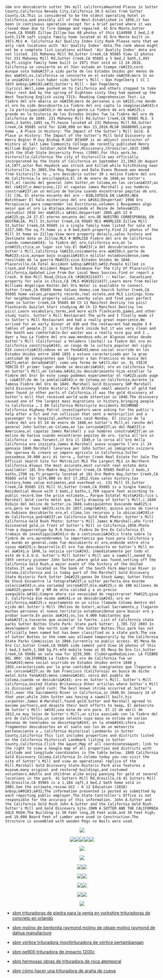 
```
sbm oro descubierto sutter 39s mill californiaHaunted Places in Sutter County,California Nevada City,California 39.5 miles from Sutter County,CA.This is considered to be the oldest operating hotel in California,and possibly all of the West.Established in 1856,it has been in continuous operation except for a brief period where it was closed down due to fire damage and repaired. 41 Oro Monte,Sutter Creek,CA 95685 Zillow Zillow has 68 photos of this $144998 2 bed,2.0 bath,1170 sqft single family home located at 41 Oro Monte built in 1971.MLS #. California Air Quality Index City Rank Please note that we only rank locations with 'Air Quality Index' data.The rank above might not be a complete list.Locations without 'Air Quality Index' data are not listed. 231 Mahoney Mill Rd,Sutter Creek,CA 95685 View 12 photos for 231 Mahoney Mill Rd,Sutter Creek,CA 95685 a 5 bed,2 bath,1,493 Sq.Ft.single family home built in 1971 that sold on 11 24 2016. California se convierte en el 31er estado en tiempo r&#233;cord. Aunque solo hab&#237;a sido parte de los Estados Unidos por menos de dos a&#241;os,California se convierte en el estado n&#250;mero 31 en la uni&#243;n (sin haber sido Sutter's Mill ~ Dan Fogelberg [ CC ] 58th &nbsp;&#0183;&#32;Sutter's Mill ~ Dan Fogelberg (Lyrics).Well,some pushed on to California and others stopped to take their rest And by the spring of Eighteen sixty they had opened up the West Teaching English using TICS: Reading Comprehension Test. La fiebre del oro abarca un n&#250;mero de personas a un &#225;rea donde el oro ha sido descubierto.La fiebre del oro capta la imaginaci&#243;n y la participaci&#243;n de mucha gente.La fiebre de oro m&#225;s grande en la historia de los Estados Unidos fue la fiebre del oro de California de 1849. 231 Mahoney Mill Rd,Sutter Creek,CA 95685 MLS. 5 beds,2 baths,1493 sq.ft.house located at 231 Mahoney Mill Rd,Sutter Creek,CA 95685 sold for $240,000 on Nov 23,2016.MLS# 16600905.Large home … A Place in History: The Impact of the Sutter’s Mill Gold. A Place in History: The Impact of the Sutter’s Mill Gold Discovery on Henry Bigler M.Guy Bishop M.GUY BISHOP is an adjunct instructor of History at Salt Lake Community College.He recently published Henry William Bigler: Soldier,Gold Miner,Missionary,Chronicler,1815 1900 with the Utah State University Press (1998).For this work,he. Victorville,California The city of Victorville was officially incorporated by the State of California on September 21,1962.On August 14,1977,actor Ron Haydock was struck and killed while hitchhiking near Victorville.In 2003,the Roy Rogers and Dale Evans Museum was moved from Victorville to … oro descubrio sutter 39 s molino Fiebre del oro de California,la enciclopedia.El 24 de enero de 1848,en Sutter's Mill,el rancho del general John Sutter,en Coloma,en las cercan&#237;as del r&#237;o Americano,[2] el capataz James Marshall y sus hombres constru&#237;an un molino de harina cuando encontraron pepitas de oro.[3] [39… El eterno encanto del oro — BIBLIOTECA EN L&#205;NEA Watchtower El halo misterioso del oro &#161;Despertad! 1998 Oro Perspicacia para comprender las Escrituras,volumen 2 Busquemos algo mejor que el oro La Atalaya.Anunciando el Reino de Jehov&#225; (estudio) 2016 Ver m&#225;s &#161;Despertad! 2005.g05 22 9 p&#225;gs.24 27.El eterno encanto del oro.DE NUESTRO CORRESPONSAL EN AUSTRALIA. Mill St,Sutter Creek,CA 95685 MLS #NOMLSID Zillow Mill St,Sutter Creek,CA 95685 is a single family home listed for sale at $217,500.The sq.ft.home is a 0 bed,bath property.Find 21 photos of the Mill St home on Zillow.View more property details,sales history and Zestimate data on Zillow.MLS # NOMLSID Fiebre del oro de California Cuando comenz&#243; la fiebre del oro,California era,en la pr&#225;ctica,un lugar sin ley.El d&#237;a del descubrimiento en Sutter's Mill,California t&#233;cnicamente era a&#250;n parte de M&#233;xico,aunque bajo ocupaci&#243;n militar estadounidense,como resultado de la guerra M&#233;xico Estados Unidos de 1846. Placerville,CA Fatal Accident &nbsp;&#0183;&#32;People Killed in Crash,and Fatal Accident Report Database For The City Of Placerville California,Updated Live From Our Local News Sources.Find or report a Crash. 0 Doe Mill Road,Chico,CA (#SN19221437) :: Keller. VacantLand property for sale in Chico,CA (MLS #SN19221437).Learn more from Keller Williams Angelique Koster.Del Oro Water is available to connect. Sutter Creek,CA 95685 Home Values Homes.com Search Sutter Creek,CA 95685 home values,property records,real estate,and MLS Listings.View for neighborhood property values,nearby sales and find your perfect home in Sutter Creek,CA 95685 AH Ch 13 Manifest Destiny (no pics) Flashcards Quizlet Start studying AH Ch 13 Manifest Destiny (no pics).Learn vocabulary,terms,and more with flashcards,games,and other study tools. Sutter’s Mill Restaurant The wife and I finally made it to Sutter's Mill Restaurant and had a really great experience.We arrived for an early dinner at 430 and the restaurant had maybe 3 4 tables of people.It is a little dark inside but it was very clean and the booth was comfortable.Our waiter was a really nice guy and I … Ayer y hoy.La fiebre del oro www.mendoza.edu.ar Algunas notas desde Sutter’s Mill (California) a Veladero (Jachal) La fiebre del oro en California constituy&#243; un rasgo de la cultura popular del siglo XIX convirti&#233;ndose en un fen&#243;meno social ocurrido en los Estados Unidos entre 1848 1855 y estuvo caracterizado por la gran cantidad de inmigrantes que llegaron a San Francisco en busca del &#171;metal dorado&#187; como una forma de &#171;dar un. EL VIEJO TERCIO El primer lugar donde se descubri&#243; oro en California fue en Sutter’s Mill,en Coloma.&#161;Su descubrimiento hizo estallar la Fiebre del Oro! En este juego podemos experimentar el r&#225;pido auge y ca&#237;da de la poblaci&#243;n de Coloma,en California,durante la famosa Fiebre del Oro de 1849. Marshall Gold Discovery SHP Marshall Gold Discovery State Historic Park Although small amounts of gold had been found in other parts of California,it was the gold discovery at Sutter’s mill that received world wide attention in 1848.The discovery caused one of the largest mass migrations in history,bringing people to California … I 80 California Motorcycle Accidents RICHMOND California Highway Patrol investigators were asking for the public's help after a hit and run collision that sent a motorcyclist and a passenger to a hospital,authorities said Monday. El inicio de la fiebre del oro El 24 de enero de 1848,en Sutter's Mill,el rancho del general John Sutter,en Coloma,en las cercan&#237;as del R&#237;o Americano,el capataz James Marshall y sus hombres constru&#237;an un molino de harina cuando encontraron pepitas de oro. Corsa all’oro in California : www.farwest.it Era il 1849,e la corsa all’oro della California era iniziata.James W.Marshall aveva scoperto l’oro il 24 gennaio 1848.Marshall lavorava per John Sutter,un immigrato svizzero che sperava di creare un impero agricolo in California.Sutter possedeva 39.000 acri di terra … Sutter Creek Real Estate For Sale The Official Search Site for MetroList MLS The Largest MLS in Northern California.Always the most accurate,most current real estate data available! 181 Oro Madre Way,Sutter Creek,CA 95685 Redfin 2 beds,3 baths,1790 sq.ft.property located at 181 Oro Madre Way,Sutter Creek,CA 95685 sold for $174,000 on Oct 17,2012.View sales history,tax history,home value estimates,and overhead vi. 131 Mill St,Sutter Creek,CA 95685 131 Mill St,Sutter Creek,CA 95685 is a Single Family Residential House with 3 beds,2 baths,1,789 square feet according to public record.See the price estimate,… Parque Estatal Hist&#243;rico L Marshall Gold cierto metal que. Early drawing of Sutter’s Mill,c.1849 Dibujo del molino de Sutter,ca.1849.subsiguientes buscando m&#225;s oro,pero no tuvo &#233;xito.En 1857,compr&#243; quince acres de tierra en.hubiese descubierto oro,el clima,los recursos y la ubicaci&#243;n de California podr&#237;an California Gold Rush Photo: Sutter's Mill California Gold Rush Photo: Sutter's Mill James W.Marshall,who first discovered gold,in front of Sutter's Mill in California,1850.Photo from a daguerrotype by R.H.Vance. Fiebre De Oro En California El trabajo de investigaci&#243;n de a continuaci&#243;n trata sobre la fiebre de oro,aprenderemos la importancia que tuvo para California y el mundo en general,como fue descubierto el oro,endonde entre otra cosas m&#225;s.Desarrollo.El oro fue descubierto en Sutter’s Mill en el a&#241;o 1848,la noticia corri&#243; inmediatamente por todo el este de E.E.U.U. Sutter's Mill Sutter's Mill was a sawmill,owned by 19th century pioneer John Sutter,where gold was found,setting off the California Gold Rush,a major event of the history of the United States.It was located on the bank of the South Fork American River in Coloma,California and is today part of the Marshall Gold Discovery State Historic Park Sutter Im&#225;genes De Stock &amp; Sutter Fotos De Stock Encuentre la fotograf&#237;a sutter perfecta.Una enorme colecci&#243;n,una variedad incre&#237;ble,m&#225;s de 100 millones de im&#225;genes RF y RM de alta calidad y a un precio asequible.&#161;Compre ahora sin necesidad de registrarse! P&#225;gina 3. California Ese mismo a&#241;o se descubri&#243; oro en California,m&#225;s exactamente en un sitio llamado Coloma dentro del ejido del Sutter's Mill (Molino de Suter),actual Sacramento,y llegaron muchas personas al nuevo territorio estadounidense para buscar oro y probar suerte.En pocos a&#241;os,los 4.000 habitantes que hab&#237;a,tuvieron que asimilar la fuerte. List of California state parks Sutter Buttes State Park: State park Sutter: 1,785 722 2003 In development on the north side of the Sutter Buttes.This park has not officially been named but has been classified as a state park.The use of Sutter Buttes in the name was allowed temporarily by the California State Parks Commission in 2004.Currently no public access. 85 Mesa De Oro Cir,Sutter Creek,CA 95685 side cement yard View 16 photos of this 3 bed,3 bath,1,560 Sq.Ft.mfd mobile home at 85 Mesa De Oro Cir,Sutter Creek,CA 95685 on sale now for $239,500. ClubGrupoRadioLive: LA FIEBRE DEL ORO: CALIFORNIA La fiebre del oro de California fue un fen&#243;meno social ocurrido en Estados Unidos entre 1848 y 1855,caracterizado por la gran cantidad de inmigrantes que llegaron a las cercan&#237;as de San Francisco (California) en busca de dicho metal.Este fen&#243;meno comenz&#243; cerca del pueblo de Coloma,cuando se descubri&#243; oro en Sutter's Mill. Sutter’s Mill California,United States Britannica Other articles where Sutter’s Mill is discussed: gold rush: The best known strike occurred at Sutter’s Mill,near the Sacramento River in California,in 1848.On January 24 of that year,while John Sutter was having a sawmill built,his carpenter,James W.Marshall,found gold.Sutter and Marshall agreed to become partners,and despite their best efforts to keep… El meteorito de Sutter's Mill: &#191;una mina de oro para. El 22 de abril de 2012,no muy lejos de Sutter's Mill,un sitio asociado con la fiebre del oro de California,un cuerpo celeste cuya masa se estima en varias decenas de toneladas se desintegr&#243; en la atm&#243;sfera.Los fragmentos descubiertos en el suelo son los de un meteorito perteneciente a … California Historical Landmarks in Sutter County,California This list includes properties and districts listed on the California Historical Landmark listing in Sutter County,California.Click the &quot;Map of all coordinates&quot; link to the right to view a Google map of all properties and districts with latitude and longitude coordinates in the table below. 1848 California Gold Discovery Coloma,California In Coloma today you can visit the site of Sutter’s Mill and view an operational replica of the Mill.Marshall Gold Discovery State Historic Park also features a museum,many original and restored buildings,and costumed volunteers.Adults and children alike enjoy panning for gold at several locations in the park. 41 Sutters Mill Rd,Oroville,CA 41 Sutters Mill Rd,Oroville,CA 95965 is a 1,104 sqft,3 bed,2 bath home sold in 2001.See the estimate,review GCC : K 12 Education (2018) &nbsp;&#0183;&#32;The information presented is posted as submitted by each reporting public employer.The State Controller's Office is not responsible for the accuracy of this information. John A.Sutter and the California Gold Rush John A.Sutter and the California Gold Rush. Sutter's Mill and Gold Discovery Site.JOHN A.SUTTER AND THE CALIFORNIA GOLD RUSH.The Building is 50 Feet long,20 Feet wide,and 39 Feet high; and 19,000 Board Feet of Lumber were used in Construction.The Structure is assembled with wooden Pegs no Nails were used. 
```

<div align="center">

<a href="https://es-crusher.shibang-china.com/github&k=sbm+oro+descubierto+sutter+39s+mill+california"><img src="https://static.shibang-china.com/es/crusher/logo.jpg"></a>

<a href="https://es-crusher.shibang-china.com/github&k=sbm+oro+descubierto+sutter+39s+mill+california"><img src="https://static.shibang-china.com/es/crusher/index.jpg"></a><a href="https://es-crusher.shibang-china.com/material.htmlgithub&k=sbm+oro+descubierto+sutter+39s+mill+california"><img src="https://static.shibang-china.com/es/crusher/material.jpg"></a><a href="https://es-crusher.shibang-china.com/application.htmlgithub&k=sbm+oro+descubierto+sutter+39s+mill+california"><img src="https://static.shibang-china.com/es/crusher/application.jpg"></a><a href="https://es-crusher.shibang-china.com/aboutus.htmlgithub&k=sbm+oro+descubierto+sutter+39s+mill+california"><img src="https://static.shibang-china.com/es/crusher/aboutus.jpg"></a><a href="https://es-crusher.shibang-china.com/contact.htmlgithub&k=sbm+oro+descubierto+sutter+39s+mill+california"><img src="https://static.shibang-china.com/es/crusher/contact.jpg"></a>

<a href="https://es-crusher.shibang-china.com/github&k=sbm+oro+descubierto+sutter+39s+mill+california"><img src="https://static.shibang-china.com/es/crusher/banner.jpg"></a>

<a href="https://swt.shibang-china.com/github&k=sbm+oro+descubierto+sutter+39s+mill+california"><img src="https://static.shibang-china.com/es/crusher/text.jpg"></a>

<a href="https://swt.shibang-china.com/github&k=sbm+oro+descubierto+sutter+39s+mill+california"><img src="https://static.shibang-china.com/es/crusher/chat.jpg"></a><a href="https://es-crusher.shibang-china.com/contact.htmlgithub&k=sbm+oro+descubierto+sutter+39s+mill+california"><img src="https://static.shibang-china.com/es/crusher/message.jpg"></a>

<a href="https://es-crusher.shibang-china.com/products/pe.htmlgithub&k=sbm+oro+descubierto+sutter+39s+mill+california"><img src="https://static.shibang-china.com/es/crusher/pe.jpg"></a><a href="https://es-crusher.shibang-china.com/products/pf.htmlgithub&k=sbm+oro+descubierto+sutter+39s+mill+california"><img src="https://static.shibang-china.com/es/crusher/pf.jpg"></a>

<a href="https://es-crusher.shibang-china.com/products/hpt.htmlgithub&k=sbm+oro+descubierto+sutter+39s+mill+california"><img src="https://static.shibang-china.com/es/crusher/hpt.jpg"></a><a href="https://es-crusher.shibang-china.com/products/vsi.htmlgithub&k=sbm+oro+descubierto+sutter+39s+mill+california"><img src="https://static.shibang-china.com/es/crusher/vsi.jpg"></a>

<a href="https://es-crusher.shibang-china.com/products/klv.htmlgithub&k=sbm+oro+descubierto+sutter+39s+mill+california"><img src="https://static.shibang-china.com/es/crusher/klv.jpg"></a><a href="https://es-crusher.shibang-china.com/products/portable.htmlgithub&k=sbm+oro+descubierto+sutter+39s+mill+california"><img src="https://static.shibang-china.com/es/crusher/portable.jpg"></a>

<a href="https://swt.shibang-china.com/github&k=sbm+oro+descubierto+sutter+39s+mill+california"><img src="https://static.shibang-china.com/es/crusher/case.jpg"></a>

</div>


* [sbm trituradoras de piedra para la venta en yorkshire trituradoras de concreto en orlando](sbm%20trituradoras%20de%20piedra%20para%20la%20venta%20en%20yorkshire%20trituradoras%20de%20concreto%20en%20orlando.md)

* [sbm molino de bentonita raymond molino de oleaje molino raymond de dahua manufacture](sbm%20molino%20de%20bentonita%20raymond%20molino%20de%20oleaje%20molino%20raymond%20de%20dahua%20manufacture.md)

* [sbm vórtice trituradora moviltrituradora de vórtice pertambangan](sbm%20v%C3%B3rtice%20trituradora%20moviltrituradora%20de%20v%C3%B3rtice%20pertambangan.md)

* [sbm pe900 trituradora de impacto 1200c](sbm%20pe900%20trituradora%20de%20impacto%201200c.md)

* [sbm hermosas obras de trituradora de roca atemporal](sbm%20hermosas%20obras%20de%20trituradora%20de%20roca%20atemporal.md)

* [sbm cómo hacer una trituradora de araña de cueva](sbm%20c%C3%B3mo%20hacer%20una%20trituradora%20de%20ara%C3%B1a%20de%20cueva.md)